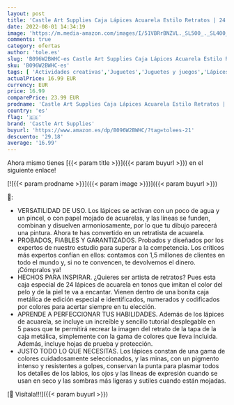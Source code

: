 ```yaml
---
layout: post
title: 'Castle Art Supplies Caja Lápices Acuarela Estilo Retratos | 24 Intensos Colores | Pinta y Dibuja al Mismo Tiempo | para Artistas experimentados y como Regalo | En una Caja Metálica Especial'
date: 2022-08-01 14:34:19
image: 'https://m.media-amazon.com/images/I/51VBRrBNZVL._SL500_._SL400_.jpg'
comments: true
category: ofertas
author: 'tole.es'
slug: 'B096W2BWHC-es Castle Art Supplies Caja Lápices Acuarela Estilo Retratos...'
sku: 'B096W2BWHC-es'
tags: [ 'Actividades creativas','Juguetes','Juguetes y juegos','Lápices de colores para niños','Material de escritura y dibujo para niños','castle art supplies','lápices','🇪🇸', ]
actualPrice: 16.99 EUR
currency: EUR
price: 16.99
comparePrice: 23.99 EUR
prodname: 'Castle Art Supplies Caja Lápices Acuarela Estilo Retratos | 24 Intensos Colores | Pinta y Dibuja al Mismo Tiempo | para Artistas experimentados y como Regalo | En una Caja Metálica Especial'
country: 'es'
flag: '🇪🇸'
brand: 'Castle Art Supplies'
buyurl: 'https://www.amazon.es/dp/B096W2BWHC/?tag=tolees-21'
descuento: '29.18'
average: '16.99'
---
```


Ahora mismo tienes [{{< param title >}}]({{< param buyurl >}}) en el siguiente enlace!

[![{{< param prodname >}}]({{< param image >}})]({{< param buyurl >}})

🔎:

- VERSATILIDAD DE USO. Los lápices se activan con un poco de agua y un pincel, o con papel mojado de acuarelas, y las líneas se funden, combinan y disuelven armoniosamente, por lo que tu dibujo parecerá una pintura. Ahora te has convertido en un retratista de acuarela.
- PROBADOS, FIABLES Y GARANTIZADOS. Probados y diseñados por los expertos de nuestro estudio para superar a la competencia. Los críticos más expertos confían en ellos: contamos con 1,5 millones de clientes en todo el mundo y, si no te convencen, te devolvemos el dinero. ¡Cómpralos ya!
- HECHOS PARA INSPIRAR. ¿Quieres ser artista de retratos? Pues esta caja especial de 24 lápices de acuarela en tonos que imitan el color del pelo y de la piel te va a encantar. Vienen dentro de una bonita caja metálica de edición especial e identificados, numerados y codificados por colores para acertar siempre en tu elección.
- APRENDE A PERFECCIONAR TUS HABILIDADES. Además de los lápices de acuarela, se incluye un increíble y sencillo tutorial desplegable en 5 pasos que te permitirá recrear la imagen del retrato de la tapa de la caja metálica, simplemente con la gama de colores que lleva incluida. Además, incluye hojas de prueba y protección.
- JUSTO TODO LO QUE NECESITAS. Los lápices constan de una gama de colores cuidadosamente seleccionados, y las minas, con un pigmento intenso y resistentes a golpes, conservan la punta para plasmar todos los detalles de los labios, los ojos y las líneas de expresión cuando se usan en seco y las sombras más ligeras y sutiles cuando están mojadas.

[🛒 Visítala!!!]({{< param buyurl >}})
